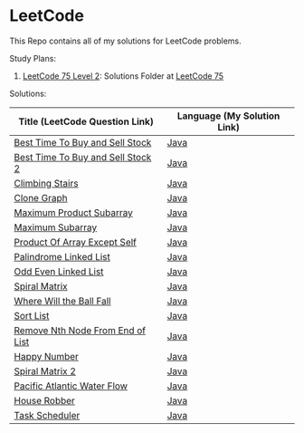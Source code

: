 # LeetCode

This Repo contains all of my solutions for LeetCode problems.

Study Plans:

1. [LeetCode 75 Level 2](https://leetcode.com/study-plan/leetcode-75/): Solutions Folder
   at [LeetCode 75](Java/LeetCode-Solutions/src/edu/harshil/solutions/LC75)

[//]: # ([Top Interview]&#40;https://leetcode.com/problem-list/top-interview-questions/&#41;)
Solutions:

| Title (LeetCode Question Link)                                                                                     | Language (My Solution Link)                                                                  |
|--------------------------------------------------------------------------------------------------------------------|----------------------------------------------------------------------------------------------|
| [Best Time To Buy and Sell Stock](https://leetcode.com/problems/best-time-to-buy-and-sell-stock/)                  | [Java](Java/LeetCode-Solutions/src/edu/harshil/solutions/BestTimetoBuyandSellStock.java)     |
| [Best Time To Buy and Sell Stock 2](https://leetcode.com/problems/best-time-to-buy-and-sell-stock-ii/description/) | [Java](Java/LeetCode-Solutions/src/edu/harshil/solutions/BestTimetoBuyandSellStock2.java)    |
| [Climbing Stairs](https://leetcode.com/problems/climbing-stairs/)                                                  | [Java](Java/LeetCode-Solutions/src/edu/harshil/solutions/ClimbingStairs.java)                |
| [Clone Graph](https://leetcode.com/problems/clone-graph/)                                                          | [Java](Java/LeetCode-Solutions/src/edu/harshil/solutions/CloneGraph.java)                    |
| [Maximum Product Subarray](https://leetcode.com/problems/maximum-product-subarray/)                                | [Java](Java/LeetCode-Solutions/src/edu/harshil/solutions/MaximumProductSubarray.java)        |
| [Maximum Subarray](https://leetcode.com/problems/maximum-subarray/description/)                                    | [Java](Java/LeetCode-Solutions/src/edu/harshil/solutions/MaximumSubarray.java)               |
| [Product Of Array Except Self](https://leetcode.com/problems/product-of-array-except-self/)                        | [Java](Java/LeetCode-Solutions/src/edu/harshil/solutions/ProductofArrayExceptSelf.java)      |
| [Palindrome Linked List](https://leetcode.com/problems/palindrome-linked-list)                                     | [Java](Java/LeetCode-Solutions/src/edu/harshil/solutions/LC75/IsPalindromeLinkedList.java)   |
| [Odd Even Linked List](https://leetcode.com/problems/odd-even-linked-list/)                                        | [Java](Java/LeetCode-Solutions/src/edu/harshil/solutions/LC75/OddEvenLinkedList.java)        |
| [Spiral Matrix](https://leetcode.com/problems/spiral-matrix)                                                       | [Java](Java/LeetCode-Solutions/src/edu/harshil/solutions/LC75/SpiralMatrix.java)             |                                                                                  |                                     |
| [Where Will the Ball Fall](https://leetcode.com/problems/where-will-the-ball-fall/description/)                    | [Java](Java/LeetCode-Solutions/src/edu/harshil/solutions/LC75/WhereBallFall.java)            |
| [Sort List](https://leetcode.com/problems/sort-list)                                                               | [Java](Java/LeetCode-Solutions/src/edu/harshil/solutions/LC75/SortList.java)                 |
| [Remove Nth Node From End of List](https://leetcode.com/problems/remove-nth-node-from-end-of-list/description/)    | [Java](Java/LeetCode-Solutions/src/edu/harshil/solutions/LC75/RemoveNNodeEndList.java)       |
| [Happy Number](https://leetcode.com/problems/happy-number)                                                         | [Java](Java/LeetCode-Solutions/src/edu/harshil/solutions/LC75/HappyNumber.java)              |
| [Spiral Matrix 2](https://leetcode.com/problems/spiral-matrix-ii/description/)                                     | [Java](Java/LeetCode-Solutions/src/edu/harshil/solutions/SpiralMatrix2.java)                 |
| [Pacific Atlantic Water Flow](https://leetcode.com/problems/pacific-atlantic-water-flow/description/)              | [Java](Java/LeetCode-Solutions/src/edu/harshil/solutions/LC75/PacificAtlanticWaterFlow.java) |
| [House Robber](https://leetcode.com/problems/house-robber/description)                                             | [Java](Java/LeetCode-Solutions/src/edu/harshil/solutions/LC75/HouseRobber.java)              |
| [Task Scheduler](https://leetcode.com/problems/task-scheduler/description/)                                        | [Java](Java/LeetCode-Solutions/src/edu/harshil/solutions/LC75/TaskScheduler.java)            |
 